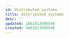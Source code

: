 ```yaml
---
id: distributed-systems
title: distributed systems
desc: ''
updated: 1661813506540
created: 1661813506540
---
```

